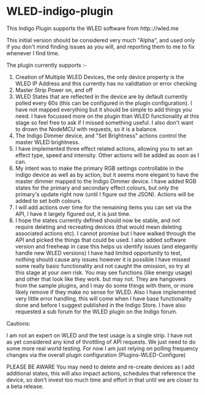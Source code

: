 # WLED-indigo-plugin
This Indigo Plugin supports the WLED software from http:://wled.me

This initial version should be considered very much "Alpha", and used only if you don't mind finding issues as you will, and reporting them to me to fix whenever I find time.

The plugin currently supports :-

1) Creation of Multiple WLED Devices, the only device property is the WLED IP Address and this currently has no validtation or error checking
2) Master Strip Power on, and off
3) WLED States that are reflected in the device are by default currently polled every 60s (this can be configured in the plugin configuration).  I have not mapped everything but it should be simple to add things you need.  I have focussed more on the plugin than WLED functionality at this stage so feel free to ask if I missed something useful.  I also don't want to drown the NodeMCU with requests, so it is a balance.
4) The Indigo Dimmer device, and "Set Brightness" actions control the master WLED brightness.
5) I have implemented three effect related actions, allowing you to set an effect type, speed and intensity.  Other actions will be added as soon as I can.
6) My intent was to make the primary RGB settings controllable in the indigo device as well as by action, but it seems more elegant to have the master dimmer mapped to the Indigo Dimmer device. I have added RGB states for the primary and secondary effect colours, but only the primary's update right now (until I figure out the JSON).  Actions will be added to set both colours.
7) I will add actions over time for the remaining items you can set via the API, I have it largely figured out, it is just time.
8) I hope the states currently defined should now be stable, and not require deleting and recreating devices (that would mean deleting associated actions etc).  I cannot promise but I have walked through the API and picked the things that could be used.  I also added software version and freeheap in case this helps us identify issues (and elegantly handle new WLED versions)
I have had limited opportunity to test, nothing should cause any issues however it is possible I have missed some really basic functionality and not caught the omission, so try at this stage at your own risk.  You may see functions (like energy usage) and other that look like they work. but may not.  They are hangovers from the sample plugins, and I may do some things with them, or more likely remove if they make no sense for WLED.  Also I have implemented very little error handling, this will come when I have base functionality done and before I suggest published in the Indigo Store.  I have also requested a sub forum for the WLED plugin on the Indigo forum. 

Cautions:

I am not an expert on WLED and the test usage is a single strip. I have not as yet considered any kind of throttling of API requests. We just need to do some more real world testing.  For now I am just relying on polling frequency changes via the overall plugin configuration (Plugins-WLED-Configure)

PLEASE BE AWARE You may need to delete and re-create devices as I add additional states, this will also impact actions, schedules that reference the device, so don't invest too much time and effort in that until we are closer to a beta release.
